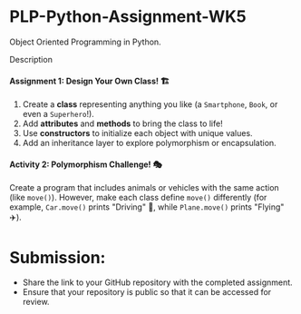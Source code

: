 # PLP-Python-Assignment-WK5
Object Oriented Programming in Python.

Description
#### **Assignment 1: Design Your Own Class!** 🏗️

1. Create a **class** representing anything you like (a `Smartphone`, `Book`, or even a `Superhero`!).
2. Add **attributes** and **methods** to bring the class to life!
3. Use **constructors** to initialize each object with unique values.
4. Add an inheritance layer to explore polymorphism or encapsulation.

#### **Activity 2: Polymorphism Challenge!** 🎭

Create a program that includes animals or vehicles with the same action (like `move()`). However, make each class define `move()` differently (for example, `Car.move()` prints "Driving" 🚗, while `Plane.move()` prints "Flying" ✈️).

# **Submission:**

- Share the link to your GitHub repository with the completed assignment.
- Ensure that your repository is public so that it can be accessed for review.
